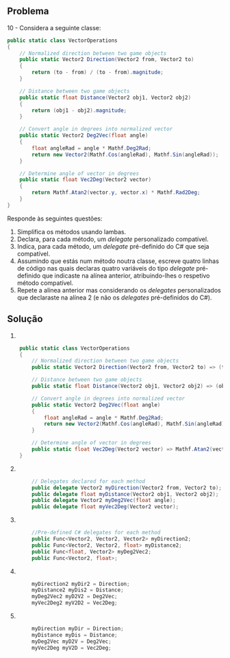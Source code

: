 ## Problema

10 - Considera a seguinte classe:

```cs
public static class VectorOperations
{
    // Normalized direction between two game objects
    public static Vector2 Direction(Vector2 from, Vector2 to)
    {
        return (to - from) / (to - from).magnitude;
    }

    // Distance between two game objects
    public static float Distance(Vector2 obj1, Vector2 obj2)
    {
        return (obj1 - obj2).magnitude;
    }

    // Convert angle in degrees into normalized vector
    public static Vector2 Deg2Vec(float angle)
    {
        float angleRad = angle * Mathf.Deg2Rad;
        return new Vector2(Mathf.Cos(angleRad), Mathf.Sin(angleRad));
    }

    // Determine angle of vector in degrees
    public static float Vec2Deg(Vector2 vector)
    {
        return Mathf.Atan2(vector.y, vector.x) * Mathf.Rad2Deg;
    }
}
```

Responde às seguintes questões:

1.  Simplifica os métodos usando lambas.
2.  Declara, para cada método, um _delegate_ personalizado compatível.
3.  Indica, para cada método, um _delegate_ pré-definido do C# que seja
    compatível.
4.  Assumindo que estás num método noutra classe, escreve quatro linhas de
    código nas quais declaras quatro variáveis do tipo _delegate_ pré-definido
    que indicaste na alínea anterior, atribuindo-lhes o respetivo método
    compatível.
5.  Repete a alínea anterior mas considerando os _delegates_ personalizados que
    declaraste na alínea 2 (e não os _delegates_ pré-definidos do C#).
	
## Solução

1.
```cs
    public static class VectorOperations
    {
        // Normalized direction between two game objects
        public static Vector2 Direction(Vector2 from, Vector2 to) => (to - from) / (to - from).magnitude;

        // Distance between two game objects
        public static float Distance(Vector2 obj1, Vector2 obj2) => (obj1 - obj2).magnitude;

        // Convert angle in degrees into normalized vector
        public static Vector2 Deg2Vec(float angle)
        {
            float angleRad = angle * Mathf.Deg2Rad;
            return new Vector2(Mathf.Cos(angleRad), Mathf.Sin(angleRad));
        }

        // Determine angle of vector in degrees
        public static float Vec2Deg(Vector2 vector) => Mathf.Atan2(vector.y, vector.x) * Mathf.Rad2Deg;
    }
```

2.
```cs
        // Delegates declared for each method
        public delegate Vector2 myDirection(Vector2 from, Vector2 to);
        public delegate float myDistance(Vector2 obj1, Vector2 obj2);
        public delegate Vector2 myDeg2Vec(float angle);
        public delegate float myVec2Deg(Vector2 vector);
```

3.
```cs
        //Pre-defined C# delegates for each method
        public Func<Vector2, Vector2, Vector2> myDirection2;
        public Func<Vector2, Vector2, float> myDistance2;
        public Func<float, Vector2> myDeg2Vec2;
        public Func<Vector2, float>;
```

4.
```cs
        myDirection2 myDir2 = Direction;
        myDistance2 myDis2 = Distance;
        myDeg2Vec2 myD2V2 = Deg2Vec;
        myVec2Deg2 myV2D2 = Vec2Deg;
```

5.
```cs
        myDirection myDir = Direction;
        myDistance myDis = Distance;
        myDeg2Vec myD2V = Deg2Vec;
        myVec2Deg myV2D = Vec2Deg;
```